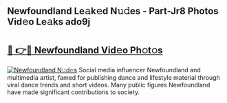 ## Newfoundland Le𝚊k𝚎d N𝚞𝚍es - Part-Jr8 Photos Vid𝚎o Le𝚊ks ado9j

# <h2><a href="http://fbfbtu.evod.top/?m=Newfoundland">🔗 👉🔴 Newfoundland Vid𝚎o Ph𝚘t𝚘s</a></h2>

[![Newfoundland N𝚞d𝚎s](https://i.imgur.com/8V9OHl7.gif)](http://fbfbtu.evod.top/?m=Newfoundland)
Social media influencer Newfoundland and multimedia artist, famed for publishing dance and lifestyle material through viral dance trends and short videos. Many public figures Newfoundland have made significant contributions to society. 
